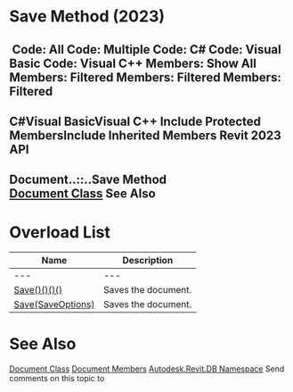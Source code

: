 # Save Method (2023)

﻿
 Code: All Code: Multiple Code: C# Code: Visual Basic Code: Visual C++  Members: Show All Members: Filtered Members: Filtered Members: Filtered   
---  
C#Visual BasicVisual C++
Include Protected MembersInclude Inherited Members
Revit 2023 API  
---  
Document..::..Save Method   
[Document Class](db03274b-a107-aa32-9034-f3e0df4bb1ec.md "Document Class") See Also  
---  
# Overload List
| Name | Description |
| --- | --- |
| --- | --- | --- |
| [Save()()()()](8dec13b6-71f4-45d2-74e3-b109153721b5.md "Save Method") | Saves the document. |
| [Save(SaveOptions)](e567811b-4502-e938-c956-dce0e5cc17c2.md "Save Method \(SaveOptions\)") | Saves the document. |

# See Also
[Document Class](db03274b-a107-aa32-9034-f3e0df4bb1ec.md "Document Class")
[Document Members](9a38d78f-5d4f-b59b-52b4-197017d2038a.md "Document Members")
[Autodesk.Revit.DB Namespace](87546ba7-461b-c646-cbb1-2cb8f5bff8b2.md "Autodesk.Revit.DB Namespace")
Send comments on this topic to 